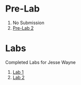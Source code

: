 # Pre-Lab

1. No Submission
2. [Pre-Lab 2](https://github.com/ziggydale45/Lab-02/blob/master/Pre-Lab-02.md)

# Labs

Completed Labs for Jesse Wayne



1. [Lab 1](https://github.com/ziggydale45/IDD-Fa18-Lab1/blob/master/README.md)
2. [Lab 2](https://github.com/ziggydale45/IDD-Fa19-Lab2)

